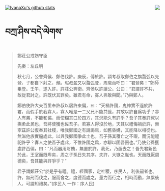 [![IvanaXu's github stats](https://github-readme-stats.vercel.app/api?username=IvanaXu&show_icons=true&theme=vue-dark)](https://github.com/anuraghazra/github-readme-stats)
<img align="right" src="https://github-readme-stats.vercel.app/api/top-langs/?username=IvanaXu&langs_count=3&theme=graywhite" />
# བཀྲ་ཤིས་བདེ་ལེགས་
> 鄭莊公戒飭守臣
> 
> 先秦：左丘明 
> 
> 秋七月，公會齊侯、鄭伯伐許。庚辰，傅於許。潁考叔取鄭伯之旗蝥弧以先登，子都自下射之，顛。瑕叔盈又以蝥弧登，周麾而呼曰：“君登矣！”鄭師畢登。壬午，遂入許。許莊公奔衛。齊侯以許讓公。公曰：“君謂許不共，故從君討之。許既伏其罪矣。雖君有命，寡人弗敢與聞。”乃與鄭人。
> 
> 鄭伯使許大夫百里奉許叔以居許東偏，曰：“天禍許國，鬼神實不逞於許君，而假手於我寡人，寡人唯是一二父兄不能共億，其敢以許自爲功乎？寡人有弟，不能和協，而使糊其口於四方，其況能久有許乎？吾子其奉許叔以撫柔此民也，吾將使獲也佐吾子。若寡人得沒於地，天其以禮悔禍於許，無寧茲許公復奉其社稷，唯我鄭國之有請謁焉，如舊昏媾，其能降以相從也。無滋他族實逼處此，以與我鄭國爭此土也。吾子孫其覆亡之不暇，而況能禋祀許乎？寡人之使吾子處此，不惟許國之爲，亦聊以固吾圉也。”乃使公孫獲處許西偏，曰：“凡而器用財賄，無置於許。我死，乃亟去之！吾先君新邑於此，王室而既卑矣，周之子孫日失其序。夫許，大嶽之胤也。天而既厭周德矣，吾其能與許爭乎？”
> 
> 君子謂鄭莊公“於是乎有禮。禮，經國家，定社稷，序民人，利後嗣者也。許，無刑而伐之，服而舍之，度德而處之，量力而行之，相時而動，無累後人，可謂知禮矣。”(序民人 一作：序人民)
>